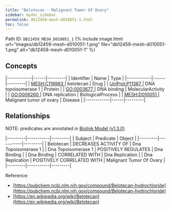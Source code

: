 ```yaml
---
title: "Belotecan - Malignant Tumor Of Ovary"
sidebar: mydoc_sidebar
permalink: db12459-mesh-d010051-1.html
toc: false 
---
```



Path ID: `DB12459_MESH_D010051_1`
{% include image.html url="images/db12459-mesh-d010051-1.png" file="db12459-mesh-d010051-1.png" alt="db12459-mesh-d010051-1" %}

## Concepts

|------------|------|---------|
| Identifier | Name | Type    |
|------------|------|---------|
| <a href="https://identifiers.org/MESH:C116963">MESH:C116963 </a> | belotecan | Drug |
| <a href="https://identifiers.org/UniProt:P11387">UniProt:P11387 </a> | DNA topoisomerase 1 | Protein |
| <a href="https://identifiers.org/GO:0003677">GO:0003677 </a> | DNA binding | MolecularActivity |
| <a href="https://identifiers.org/GO:0006260">GO:0006260 </a> | DNA replication | BiologicalProcess |
| <a href="https://identifiers.org/MESH:D010051">MESH:D010051 </a> | Malignant tumor of ovary | Disease |
|------------|------|---------|

## Relationships


NOTE: predicates are annotated in <a href="https://github.com/biolink/biolink-model/releases/tag/v1.3.0">Biolink Model (v1.3.0)</a>

|---------|-----------|---------|
| Subject | Predicate | Object  |
|---------|-----------|---------|
| Belotecan | DECREASES ACTIVITY OF | Dna Topoisomerase 1 |
| Dna Topoisomerase 1 | POSITIVELY REGULATES | Dna Binding |
| Dna Binding | CORRELATED WITH | Dna Replication |
| Dna Replication | POSITIVELY CORRELATED WITH | Malignant Tumor Of Ovary |
|---------|-----------|---------|

Reference: 
  - [https://pubchem.ncbi.nlm.nih.gov/compound/Belotecan-hydrochloride](https://pubchem.ncbi.nlm.nih.gov/compound/Belotecan-hydrochloride)
  - [https://en.wikipedia.org/wiki/Belotecan](https://en.wikipedia.org/wiki/Belotecan)
